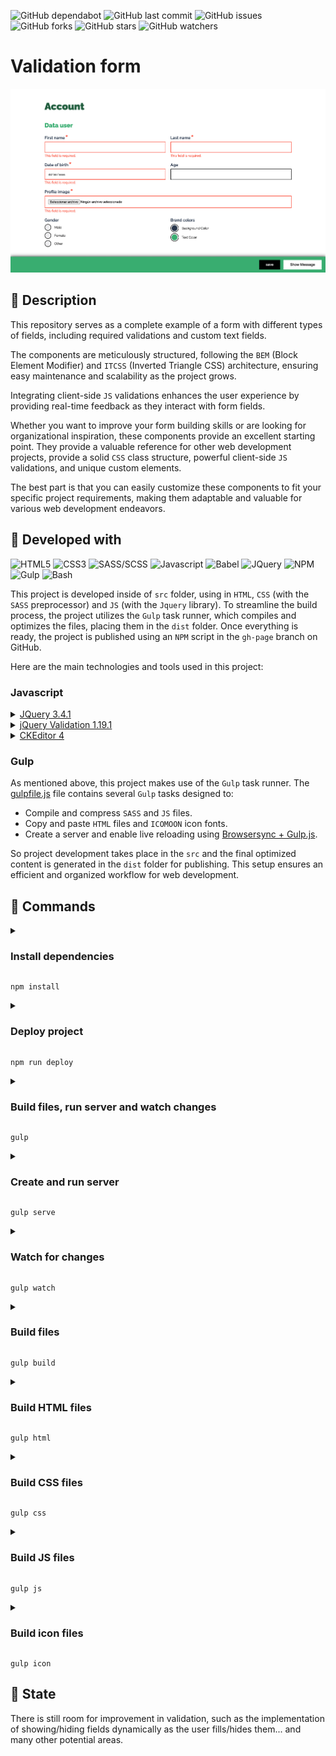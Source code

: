 ![GitHub dependabot](https://img.shields.io/badge/dependabot-enabled-025e8c?logo=Dependabot)
![GitHub last commit](https://img.shields.io/github/last-commit/beatrizsmerino/validation-form)
![GitHub issues](https://img.shields.io/github/issues/beatrizsmerino/validation-form)
![GitHub forks](https://img.shields.io/github/forks/beatrizsmerino/validation-form)
![GitHub stars](https://img.shields.io/github/stars/beatrizsmerino/validation-form)
![GitHub watchers](https://img.shields.io/github/watchers/beatrizsmerino/validation-form)

# Validation form

![Validation Form](README/images/validation-form.gif)

## 🎯 Description

This repository serves as a complete example of a form with different types of fields, including required validations and custom text fields.

The components are meticulously structured, following the `BEM` (Block Element Modifier) and `ITCSS` (Inverted Triangle CSS) architecture, ensuring easy maintenance and scalability as the project grows.

Integrating client-side `JS` validations enhances the user experience by providing real-time feedback as they interact with form fields.

Whether you want to improve your form building skills or are looking for organizational inspiration, these components provide an excellent starting point. They provide a valuable reference for other web development projects, provide a solid `CSS` class structure, powerful client-side `JS` validations, and unique custom elements.

The best part is that you can easily customize these components to fit your specific project requirements, making them adaptable and valuable for various web development endeavors.

## 🧩 Developed with

![HTML5](https://img.shields.io/badge/-HTML5-E34F26?style=for-the-badge&logo=html5&logoColor=white)
![CSS3](https://img.shields.io/badge/-Css3-2173F6?style=for-the-badge&logo=css3&logoColor=white)
![SASS/SCSS](https://img.shields.io/badge/-SASS/SCSS-CC6699?style=for-the-badge&logo=sass&logoColor=white)
![Javascript](https://img.shields.io/badge/-Javascript-F7DF1E?style=for-the-badge&logo=javascript&logoColor=black)
![Babel](https://img.shields.io/badge/-babel-F9DC3E?style=for-the-badge&logo=babel&logoColor=000000) ![JQuery](https://img.shields.io/badge/-JQuery-183353?style=for-the-badge&logo=JQuery&logoColor=white) ![NPM](https://img.shields.io/badge/-NPM-CB3837?style=for-the-badge&logo=npm&logoColor=white) ![Gulp](https://img.shields.io/badge/-Gulp-D34A47?style=for-the-badge&logo=gulp&logoColor=white) ![Bash](https://img.shields.io/badge/Bash-3D4648?style=for-the-badge&logo=gnu-bash&logoColor=white)

This project is developed inside of `src` folder, using in `HTML`, `CSS` (with the `SASS` preprocessor) and `JS` (with the `Jquery` library).
To streamline the build process, the project utilizes the `Gulp` task runner, which compiles and optimizes the files, placing them in the `dist` folder.
Once everything is ready, the project is published using an `NPM` script in the `gh-page` branch on GitHub.

Here are the main technologies and tools used in this project:

### Javascript

<details>
	<summary>
		<a href="https://jquery.com/">
			JQuery 3.4.1
		</a>
	</summary>
	<div>
		<p>
			jQuery is a fast, small, and feature-rich <code>JavaScript</code> library. It makes things like <code>HTML</code> document traversal and manipulation, event handling, animation, and <code>Ajax</code> much simpler with an easy-to-use API that works across a multitude of browsers.
		</p>
	</div>
</details>

<details>
	<summary>
		<a href="https://jqueryvalidation.org/">
			jQuery Validation 1.19.1
		</a>
	</summary>
	<div>
		<p>
			This jQuery plugin makes simple clientside form validation easy, whilst still offering plenty of customization options. It makes a good choice if you’re building something new from scratch, but also when you’re trying to integrate something into an existing application with lots of existing markup. The plugin comes bundled with a useful set of validation methods, including URL and email validation, while providing an API to write your own methods. All bundled methods come with default error messages in english and translations into 37 other languages.
		</p>
		<p>
			Some more methods are provided as add-ons, and are currently included in <code>additional-methods.min.js</code> in the download package. You can find the source code for all additional methods in the <a href="https://github.com/jquery-validation/jquery-validation/tree/master/src/additional">GitHub repository</a>.
		</p>
	</div>
</details>

<details>
	<summary>
		<a href="https://ckeditor.com/ckeditor-4/">
			CKEditor 4
		</a>
	</summary>
	<div>
		<p>
			Modern <code>JavaScript</code> rich text editor with a modular architecture. Its clean UI and features provide the perfect WYSIWYG UX ❤️ for creating semantic content. It is full of features like pasting from Word, Excel and Google Docs. It's excellent table support with column resizing, row and column selection. You can include multimedia embeds as insert images, videos, tweets, Instagram posts widgets, code snippets, mathematical formulas and more. It has spreadsheets to create data grids within the editor. It uses autocomplete, @mentions, emoji 😊, styling and formatting plugins (copy formatting feature). It is designed with inline and iframe UI, autogrow, maximize mode for distraction-free typing with the read-only mode ...and more!
		</p>
		<p>
			Here you can see the <a href="https://github.com/beatrizsmerino/validation-form/blob/master/src/js/libs/ckeditor/README.md">README.md</a> file of this project and the <a href="https://github.com/beatrizsmerino/validation-form/tree/master/src/js/libs/ckeditor/samples">samples</a> folder.
		</p>
	</div>
</details>

### Gulp

As mentioned above, this project makes use of the `Gulp` task runner. The [gulpfile.js](https://github.com/beatrizsmerino/validation-form/blob/master/gulpfile.js) file contains several `Gulp` tasks designed to:

-   Compile and compress `SASS` and `JS` files.
-   Copy and paste `HTML` files and `ICOMOON` icon fonts.
-   Create a server and enable live reloading using [Browsersync + Gulp.js](https://browsersync.io/docs/gulp).

So project development takes place in the `src` and the final optimized content is generated in the `dist` folder for publishing. This setup ensures an efficient and organized workflow for web development.

## 🚀 Commands

<details>
	<summary>
		<h3>
			Install dependencies
		</h3>
	</summary>
	<div>
		To configure the project, after cloning this repository, you need to install the required NPM packages.
	</div>
</details>

```shell
npm install
```

<details>
	<summary>
		<h3>
			Deploy project
		</h3>
	</summary>
	<div>
		Once the development of the code in the `src` folder is finished, you can publish the project with the contents of the `dist` folder to Github Pages (`gh-pages` branch).
	</div>
</details>

```shell
npm run deploy
```

<details>
	<summary>
		<h3>
			Build files, run server and watch changes
		</h3>
	</summary>
	<div>
		<p>
			The default gulp task handles various tasks:
		</p>
		<ol>
			<li>
				Creates the <code>dist</code> folder if it does not exist.
			</li>
			<li>
				Build <code>html</code>, <code>css</code>, <code>js</code> and font icons of <code>icomoon</code> in the <code>dist</code> folder.
			</li>
			<li>
				Watch for changes inside the <code>src</code> folder to rebuild the files.
			</li>
			<li>
				Sets a server and reloads it automatically when changes are made to the <code>dist</code> folder.
			</li>
		</ol>
	</div>
</details>

```shell
gulp
```

<details>
	<summary>
		<h3>Create and run server</h3>
	</summary>
	<div>
		<p>
			This command is able to:
		</p>
		<ol>
			<li>
				Create a static server with the <code>browserSync</code> package.
			</li>
			<li>
				Serve the files in the <code>dist</code> folder.
			</li>
			<li>
				Open the default <code>index.html</code> file in any of these browsers: <code>Chrome</code> and <code>Firefox</code>.
			</li>
		</ol>
	</div>
</details>

```shell
gulp serve
```

<details>
	<summary>
		<h3>
			Watch for changes
		</h3>
	</summary>
	<div>
		<p>
			This command is a powerful tool that performs the following tasks:
		</p>
		<ol>
			<li>
				Create and launch a server.
			</li>
			<li>
				Observe the changes in the <code>html</code>, <code>sass</code>, <code>icomoon</code> and <code>js</code> files located inside the <code>src</code> folder.
			</li>
			<li>
				When a change occurs, runs the necessary tasks to re-generate the files inside the <code>dist</code> folder.
			</li>
			<li>
				Consequently, it reloads the server automatically, if there are any changes in the files inside the <code>dist</code> folder.
			</li>
		</ol>
		<p>
			This ensures a smooth development experience, as you can make changes to your source files and see updates in real time without manually refreshing the page.
		</p>
	</div>
</details>

```shell
gulp watch
```

<details>
	<summary>
		<h3>
			Build files
		</h3>
	</summary>
	<div>
		<p>
			This command is able to:
		</p>
		<ol>
			<li>
				Creates the <code>dist</code> folder if it does not exist.
			</li>
			<li>
				Build the <code>html</code>, <code>css</code>, <code>js</code> and <code>icomoon</code> on <code>dist</code> folder.
			</li>
		</ol>
	</div>
</details>

```shell
gulp build
```

<details>
	<summary>
		<h3>
			Build HTML files
		</h3>
	</summary>
	<div>
		<p>
			This command is able to:
		</p>
		<ol>
			<li>
				Creates the <code>dist</code> folder if it does not exist.
			</li>
			<li>
				Copies the <code>html</code> files from the <code>src</code> folder to the <code>dist</code> folder.
			</li>
		</ol>
	</div>
</details>

```shell
gulp html
```

<details>
	<summary>
		<h3>
			Build CSS files
		</h3>
	</summary>
	<div>
		<p>
			This command is able to:
		</p>
		<ol>
			<li>
				Creates the <code>dist</code> folder if it does not exist.
			</li>
			<li>
				Performs a series of processes:
				<ul>
					<li>
						Compiles the <code>styles.sass</code> file, including its imported partials located at <code>src/sass/</code>.
					</li>
					<li>
						Adds prefixes to <code>CSS</code>. properties for better browser compatibility.
					</li>
					<li>
						Compresses the <code>CSS</code>. file to reduce its size for optimized performance.
					</li>
					<li>
						Creates and adds a <code>mapping</code> for the debugger styles in the browser inspector for easier debugging.
					</li>
					<li>
						Applies a Gulp Plugin, <code>Line Ending Corrector</code>, to ensure consistent line endings in your <code>CSS</code>. files.
					</li>
				</ul>
			</li>
			<li>
				Export the <code>styles.min.css</code> file to <code>dist/css/</code> folder.
			</li>
		</ol>
	</div>
</details>

```shell
gulp css
```

<details>
	<summary>
		<h3>
			Build JS files
		</h3>
	</summary>
	<div>
		<p>
			This command is able to:
		</p>
		<ol>
			<li>
				Creates the <code>dist</code> folder if it does not exist.
			</li>
			<li>
				Copies files of <code>JS</code> libraries from <code>src/js/libs</code> and pastes them into <code>dist/js/libs</code> folder.
			</li>
			<li>
				Performs a series of processes:
				<ul>
					<li>
						Compile partials <code>JS</code> files partials located at <code>src/js/</code>.
					</li>
					<li>
						Use <code>Babel</code>, a JavaScript compiler, to ensure backward compatibility and compatibility with various browsers.
					</li>
					<li>
						Minifies the concatenated file, reducing its size for optimized performance.
					</li>
					<li>
						Applies a Gulp Plugin, <code>Line Ending Corrector</code>, to ensure consistent line endings in your <code>JS</code>. files.
					</li>
				</ul>
			</li>
			<li>
				Export the <code>scripts.min.js</code> file to <code>dist/js</code> folder.
			</li>
		</ol>
	</div>
</details>

```shell
gulp js
```

<details>
	<summary>
		<h3>
			Build icon files
		</h3>
	</summary>
	<div>
		<p>
			This project uses icons from <a href="https://icomoon.io/app/#/select">icomoon.io</a>, an online tool app that has 2 buttons to <code>generate SVG & More</code> and <code>generate Font</code>.
			</br>
			The <code>src/icomoon/</code> folder contains a mix of both downloaded folders.
		</p>
		<p>
			This command is able to:
		</p>
		<ol>
			<li>
				Creates the <code>dist</code> folder if it does not exist.
			</li>
			<li>
				Gets <code>style.css</code> file from <code>src/icomoon/</code> folder, generates a new compressed file, renames it <code>fonts.min.css</code> and export the file to <code>dist/icomoon</code>.
			</li>
			<li>
				Copy directory <code>src/icomoon/fonts</code>, containing the fonts (EOT, SVG, TTF, WOFF), and paste the files into <code>dist/icomoon/fonts</code>
			</li>
		</ol>
	</div>
</details>

```shell
gulp icon
```

## 🚧 State

There is still room for improvement in validation, such as the implementation of showing/hiding fields dynamically as the user fills/hides them... and many other potential areas.
